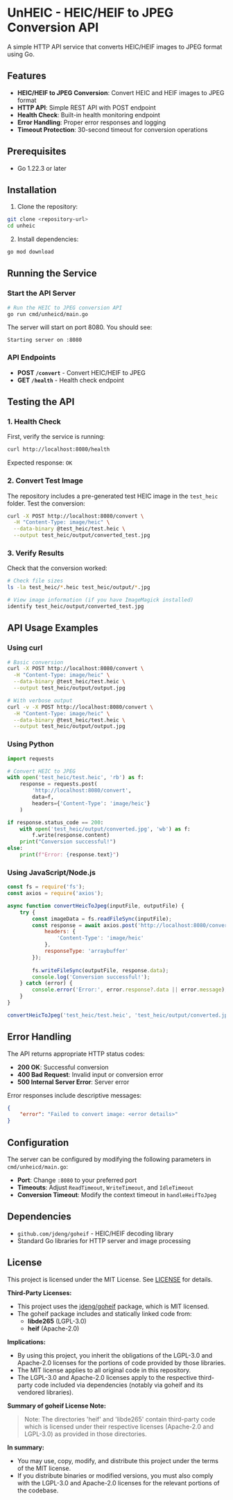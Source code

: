 # UnHEIC - HEIC/HEIF to JPEG Conversion API

A simple HTTP API service that converts HEIC/HEIF images to JPEG format using Go.

## Features

- **HEIC/HEIF to JPEG Conversion**: Convert HEIC and HEIF images to JPEG format
- **HTTP API**: Simple REST API with POST endpoint
- **Health Check**: Built-in health monitoring endpoint
- **Error Handling**: Proper error responses and logging
- **Timeout Protection**: 30-second timeout for conversion operations

## Prerequisites

- Go 1.22.3 or later

## Installation

1. Clone the repository:
```bash
git clone <repository-url>
cd unheic
```

2. Install dependencies:
```bash
go mod download
```

## Running the Service

### Start the API Server

```bash
# Run the HEIC to JPEG conversion API
go run cmd/unheicd/main.go
```

The server will start on port 8080. You should see:
```
Starting server on :8080
```

### API Endpoints

- **POST `/convert`** - Convert HEIC/HEIF to JPEG
- **GET `/health`** - Health check endpoint

## Testing the API

### 1. Health Check

First, verify the service is running:

```bash
curl http://localhost:8080/health
```

Expected response: `OK`

### 2. Convert Test Image

The repository includes a pre-generated test HEIC image in the `test_heic` folder. Test the conversion:

```bash
curl -X POST http://localhost:8080/convert \
  -H "Content-Type: image/heic" \
  --data-binary @test_heic/test.heic \
  --output test_heic/output/converted_test.jpg
```

### 3. Verify Results

Check that the conversion worked:
```bash
# Check file sizes
ls -la test_heic/*.heic test_heic/output/*.jpg

# View image information (if you have ImageMagick installed)
identify test_heic/output/converted_test.jpg
```

## API Usage Examples

### Using curl

```bash
# Basic conversion
curl -X POST http://localhost:8080/convert \
  -H "Content-Type: image/heic" \
  --data-binary @test_heic/test.heic \
  --output test_heic/output/output.jpg

# With verbose output
curl -v -X POST http://localhost:8080/convert \
  -H "Content-Type: image/heic" \
  --data-binary @test_heic/test.heic \
  --output test_heic/output/output.jpg
```

### Using Python

```python
import requests

# Convert HEIC to JPEG
with open('test_heic/test.heic', 'rb') as f:
    response = requests.post(
        'http://localhost:8080/convert',
        data=f,
        headers={'Content-Type': 'image/heic'}
    )

if response.status_code == 200:
    with open('test_heic/output/converted.jpg', 'wb') as f:
        f.write(response.content)
    print("Conversion successful!")
else:
    print(f"Error: {response.text}")
```

### Using JavaScript/Node.js

```javascript
const fs = require('fs');
const axios = require('axios');

async function convertHeicToJpeg(inputFile, outputFile) {
    try {
        const imageData = fs.readFileSync(inputFile);
        const response = await axios.post('http://localhost:8080/convert', imageData, {
            headers: {
                'Content-Type': 'image/heic'
            },
            responseType: 'arraybuffer'
        });
        
        fs.writeFileSync(outputFile, response.data);
        console.log('Conversion successful!');
    } catch (error) {
        console.error('Error:', error.response?.data || error.message);
    }
}

convertHeicToJpeg('test_heic/test.heic', 'test_heic/output/converted.jpg');
```

## Error Handling

The API returns appropriate HTTP status codes:

- **200 OK**: Successful conversion
- **400 Bad Request**: Invalid input or conversion error
- **500 Internal Server Error**: Server error

Error responses include descriptive messages:
```json
{
    "error": "Failed to convert image: <error details>"
}
```

## Configuration

The server can be configured by modifying the following parameters in `cmd/unheicd/main.go`:

- **Port**: Change `:8080` to your preferred port
- **Timeouts**: Adjust `ReadTimeout`, `WriteTimeout`, and `IdleTimeout`
- **Conversion Timeout**: Modify the context timeout in `handleHeifToJpeg`

## Dependencies

- `github.com/jdeng/goheif` - HEIC/HEIF decoding library
- Standard Go libraries for HTTP server and image processing

## License

This project is licensed under the MIT License. See [LICENSE](LICENSE) for details.

**Third-Party Licenses:**
- This project uses the [jdeng/goheif](https://github.com/jdeng/goheif) package, which is MIT licensed.
- The goheif package includes and statically linked code from:
  - **libde265** (LGPL-3.0)
  - **heif** (Apache-2.0)

**Implications:**
- By using this project, you inherit the obligations of the LGPL-3.0 and Apache-2.0 licenses for the portions of code provided by those libraries.
- The MIT license applies to all original code in this repository.
- The LGPL-3.0 and Apache-2.0 licenses apply to the respective third-party code included via dependencies (notably via goheif and its vendored libraries).

**Summary of goheif License Note:**
> Note: The directories 'heif' and 'libde265' contain third-party code which is licensed under their respective licenses (Apache-2.0 and LGPL-3.0) as provided in those directories.

**In summary:**
- You may use, copy, modify, and distribute this project under the terms of the MIT license.
- If you distribute binaries or modified versions, you must also comply with the LGPL-3.0 and Apache-2.0 licenses for the relevant portions of the codebase.

